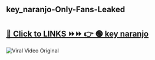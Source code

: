 
 ## key_naranjo-Only-Fans-Leaked

# <h2><a href="https://clipsfans.com/key_naranjo&ref=git">🔗 Click to LINKS ⏩⏩ 👉 🟢 key naranjo </a></h2>

<a href="https://clipsfans.com/key_naranjo&ref=git" rel="nofollow" data-target="animated-image.originalLink"><img src="https://i.ibb.co.com/xMMVF88/686577567.gif" alt="Viral Video Original" style="max-width: 100%; display: inline-block;" data-target="animated-image.originalImage"></a>
